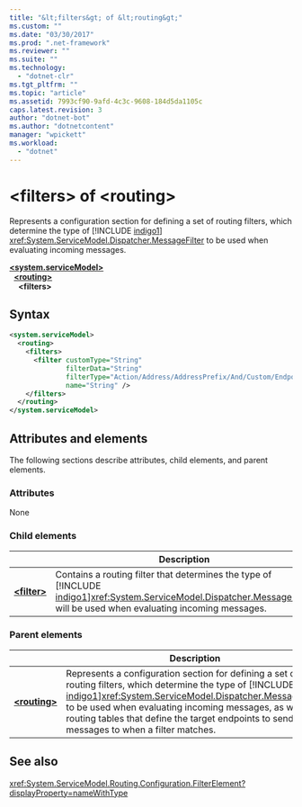 ```yaml
---
title: "&lt;filters&gt; of &lt;routing&gt;"
ms.custom: ""
ms.date: "03/30/2017"
ms.prod: ".net-framework"
ms.reviewer: ""
ms.suite: ""
ms.technology: 
  - "dotnet-clr"
ms.tgt_pltfrm: ""
ms.topic: "article"
ms.assetid: 7993cf90-9afd-4c3c-9608-184d5da1105c
caps.latest.revision: 3
author: "dotnet-bot"
ms.author: "dotnetcontent"
manager: "wpickett"
ms.workload: 
  - "dotnet"
---
```


# &lt;filters&gt; of &lt;routing&gt;

Represents a configuration section for defining a set of routing filters, which determine the type of [!INCLUDE [indigo1](../../../../../includes/indigo1-md.md)] <xref:System.ServiceModel.Dispatcher.MessageFilter> to be used when evaluating incoming messages.

[**\<system.serviceModel>**](system-servicemodel.md)   
&nbsp;&nbsp;[**\<routing>**](routing.md)   
&nbsp;&nbsp;&nbsp;&nbsp;**\<filters>**

## Syntax

```xml
<system.serviceModel>
  <routing>
    <filters>
      <filter customType="String" 
              filterData="String" 
              filterType="Action/Address/AddressPrefix/And/Custom/Endpoint/MatchAll/XPath" 
              name="String" />
    </filters>
  </routing>
</system.serviceModel>
```

## Attributes and elements

The following sections describe attributes, child elements, and parent elements.

### Attributes

None

### Child elements


|                                                                                         |                                                                                                     Description                                                                                                      |
|-----------------------------------------------------------------------------------------|----------------------------------------------------------------------------------------------------------------------------------------------------------------------------------------------------------------------|
| [**\<filter>**](../../../../../docs/framework/configure-apps/file-schema/wcf/filter.md) | Contains a routing filter that determines the type of [!INCLUDE [indigo1](../../../../../includes/indigo1-md.md)]<xref:System.ServiceModel.Dispatcher.MessageFilter> will be used when evaluating incoming messages. |

### Parent elements


|                                                                                           |                                                                                                                                                                               Description                                                                                                                                                                                |
|-------------------------------------------------------------------------------------------|--------------------------------------------------------------------------------------------------------------------------------------------------------------------------------------------------------------------------------------------------------------------------------------------------------------------------------------------------------------------------|
| [**\<routing>**](../../../../../docs/framework/configure-apps/file-schema/wcf/routing.md) | Represents a configuration section for defining a set of routing filters, which determine the type of [!INCLUDE [indigo1](../../../../../includes/indigo1-md.md)]<xref:System.ServiceModel.Dispatcher.MessageFilter> to be used when evaluating incoming messages, as well as routing tables that define the target endpoints to send messages to when a filter matches. |

## See also

<xref:System.ServiceModel.Routing.Configuration.FilterElement?displayProperty=nameWithType>
